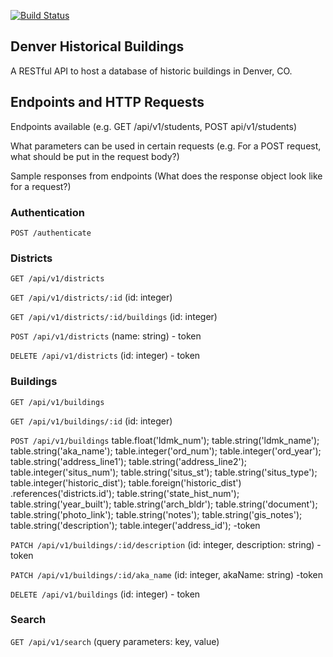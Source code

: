 [![Build Status](https://travis-ci.org/nogully/denver-history.svg?branch=master)](https://travis-ci.org/nogully/denver-history)

## Denver Historical Buildings 

A RESTful API to host a database of historic buildings in Denver, CO.

## Endpoints and HTTP Requests

Endpoints available (e.g. GET /api/v1/students, POST api/v1/students)

What parameters can be used in certain requests (e.g. For a POST request, what should be put in the request body?)

Sample responses from endpoints (What does the response object look like for a request?)

### Authentication

`POST /authenticate`

### Districts

`GET /api/v1/districts`

`GET /api/v1/districts/:id`
(id: integer)

`GET /api/v1/districts/:id/buildings`
(id: integer)

`POST /api/v1/districts`
(name: string) - token

`DELETE /api/v1/districts`
(id: integer) - token

### Buildings

`GET /api/v1/buildings`

`GET /api/v1/buildings/:id`
(id: integer)

`POST /api/v1/buildings`
table.float('ldmk_num');
table.string('ldmk_name');
table.string('aka_name');
table.integer('ord_num');
table.integer('ord_year');
table.string('address_line1');
table.string('address_line2');
table.integer('situs_num');
table.string('situs_st');
table.string('situs_type');
table.integer('historic_dist');
table.foreign('historic_dist')
  .references('districts.id');
table.string('state_hist_num');
table.string('year_built');
table.string('arch_bldr');
table.string('document');
table.string('photo_link');
table.string('notes');
table.string('gis_notes');
table.string('description');
table.integer('address_id');
-token

`PATCH /api/v1/buildings/:id/description`
(id: integer, description: string) -token

`PATCH /api/v1/buildings/:id/aka_name`
(id: integer, akaName: string) -token

`DELETE /api/v1/buildings`
(id: integer) - token

### Search

`GET /api/v1/search`
(query parameters: key, value)
